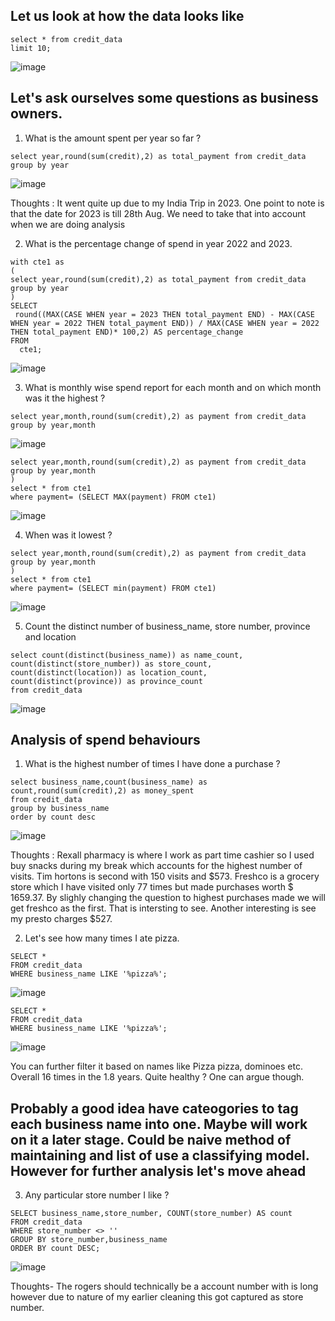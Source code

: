 ## Let us look at how the data looks like 

```
select * from credit_data
limit 10;
```
![image](https://github.com/praveen555/Credit-Card-Analysis/assets/23379996/e81bb43a-6328-49de-bd6f-a256bde09ee8)

## Let's ask ourselves some questions as business owners. 

1. What is the amount spent per year so far ?

```
select year,round(sum(credit),2) as total_payment from credit_data
group by year 
```
![image](https://github.com/praveen555/Credit-Card-Analysis/assets/23379996/21b83636-cc9a-4a37-9653-936367133e2d)

Thoughts : It went quite up due to my India Trip in 2023. One point to note is that the date for 2023 is till 28th Aug. We need to take that into account when we are doing analysis

2. What is the percentage change of spend in year 2022 and 2023.

```
with cte1 as 
(
select year,round(sum(credit),2) as total_payment from credit_data
group by year
)
SELECT
 round((MAX(CASE WHEN year = 2023 THEN total_payment END) - MAX(CASE WHEN year = 2022 THEN total_payment END)) / MAX(CASE WHEN year = 2022 THEN total_payment END)* 100,2) AS percentage_change
FROM
  cte1;
```
![image](https://github.com/praveen555/Credit-Card-Analysis/assets/23379996/0c51e91a-72a2-4150-b4de-03a1f670b4cb)

3. What is monthly wise spend report for each month and on which month was it the highest ?
```
select year,month,round(sum(credit),2) as payment from credit_data
group by year,month
```
 ![image](https://github.com/praveen555/Credit-Card-Analysis/assets/23379996/92cec9ce-fc0f-4800-a554-e373274a327d)

```
select year,month,round(sum(credit),2) as payment from credit_data
group by year,month
)
select * from cte1
where payment= (SELECT MAX(payment) FROM cte1)
```
![image](https://github.com/praveen555/Credit-Card-Analysis/assets/23379996/8183db57-1eaf-4a9c-b51f-209510e0bb1e)

4. When was it lowest ?

```
select year,month,round(sum(credit),2) as payment from credit_data
group by year,month
)
select * from cte1
where payment= (SELECT min(payment) FROM cte1)
```
![image](https://github.com/praveen555/Credit-Card-Analysis/assets/23379996/654c429f-7222-4f7f-866d-8175653f603b)

5. Count the distinct number of business_name, store number, province and location
```
select count(distinct(business_name)) as name_count,
count(distinct(store_number)) as store_count,
count(distinct(location)) as location_count,
count(distinct(province)) as province_count
from credit_data
```
![image](https://github.com/praveen555/Credit-Card-Analysis/assets/23379996/8dc470f1-e621-440b-b428-a0593331009e)

## Analysis of spend behaviours 

1. What is the highest number of times I have done a purchase ?
```
select business_name,count(business_name) as count,round(sum(credit),2) as money_spent
from credit_data
group by business_name
order by count desc
```
![image](https://github.com/praveen555/Credit-Card-Analysis/assets/23379996/b7c72ec7-3b87-481b-942d-51e0276accc8)

Thoughts : Rexall pharmacy is where I work as part time cashier so I used buy snacks during my break which accounts for the highest number of visits. 
Tim hortons is second with 150 visits and $573. Freshco is a grocery store which I have visited only 77 times but made purchases worth $ 1659.37. 
By slighly changing the question to highest purchases made we will get freshco as the first. That is intersting to see. Another interesting is see my presto charges $527. 

2. Let's see how many times I ate pizza.

```
SELECT *
FROM credit_data
WHERE business_name LIKE '%pizza%';
```
![image](https://github.com/praveen555/Credit-Card-Analysis/assets/23379996/74789fc0-9266-487f-9d2f-882d3a5d4470)

```
SELECT *
FROM credit_data
WHERE business_name LIKE '%pizza%';
```
![image](https://github.com/praveen555/Credit-Card-Analysis/assets/23379996/b3311459-d989-4427-b802-2c503fe600d2)

You can further filter it based on names like Pizza pizza, dominoes etc. Overall 16 times in the 1.8 years. Quite healthy ? One can argue though. 


## Probably a good idea have cateogories to tag each business name into one. Maybe will work on it a later stage. Could be naive method of maintaining and list of use a classifying model. However for further analysis let's move ahead 

3. Any particular store number I like ?

```
SELECT business_name,store_number, COUNT(store_number) AS count
FROM credit_data
WHERE store_number <> ''
GROUP BY store_number,business_name
ORDER BY count DESC;
```
![image](https://github.com/praveen555/Credit-Card-Analysis/assets/23379996/31946b00-598e-4e38-8370-d7ca54445122)

Thoughts- The rogers should technically be a account number with is long however due to nature of my earlier cleaning this got captured as store number. 







